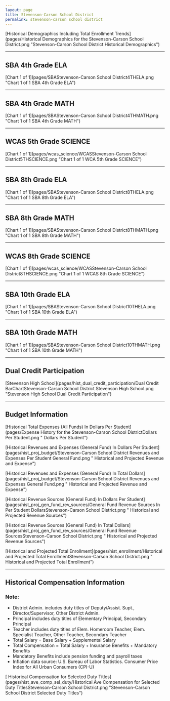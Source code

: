 ```yaml
---
layout: page
title: Stevenson-Carson School District
permalink: stevenson-carson school district
---
```



[Historical Demographics Including Total Enrollment Trends](pages/Historical Demographics for the Stevenson-Carson School District.png "Stevenson-Carson School District Historical Demographics")

___

## SBA 4th Grade ELA

[Chart 1 of 1](pages/SBAStevenson-Carson School District4THELA.png "Chart 1 of 1 SBA 4th Grade ELA")


___

## SBA 4th Grade MATH

[Chart 1 of 1](pages/SBAStevenson-Carson School District4THMATH.png "Chart 1 of 1 SBA 4th Grade MATH")


___

## WCAS 5th Grade SCIENCE

[Chart 1 of 1](pages/wcas_science/WCASStevenson-Carson School District5THSCIENCE.png "Chart 1 of 1 WCA 5th Grade SCIENCE")


___

## SBA 8th Grade ELA

[Chart 1 of 1](pages/SBAStevenson-Carson School District8THELA.png "Chart 1 of 1 SBA 8th Grade ELA")


___

## SBA 8th Grade MATH

[Chart 1 of 1](pages/SBAStevenson-Carson School District8THMATH.png "Chart 1 of 1 SBA 8th Grade MATH")


___

## WCAS 8th Grade SCIENCE

[Chart 1 of 1](pages/wcas_science/WCASStevenson-Carson School District8THSCIENCE.png "Chart 1 of 1 WCAS 8th Grade SCIENCE")


___

## SBA 10th Grade ELA

[Chart 1 of 1](pages/SBAStevenson-Carson School District10THELA.png "Chart 1 of 1 SBA 10th Grade ELA")


___

## SBA 10th Grade MATH

[Chart 1 of 1](pages/SBAStevenson-Carson School District10THMATH.png "Chart 1 of 1 SBA 10th Grade MATH")


___

## Dual Credit Participation

[Stevenson High School](pages/hist_dual_credit_participation/Dual Credit BarChartStevenson-Carson School District Stevenson High School.png "Stevenson High School Dual Credit Participation")


___

## Budget Information

[Historical Total Expenses (All Funds) In Dollars Per Student](pages/Expense History for the Stevenson-Carson School DistrictDollars Per Student.png " Dollars Per Student")

[Historical Revenues and Expenses (General Fund) In Dollars Per Student](pages/hist_proj_budget/Stevenson-Carson School District Revenues and Expenses Per Student General Fund.png " Historical and Projected Revenue and Expense")

[Historical Revenues and Expenses (General Fund) In Total Dollars](pages/hist_proj_budget/Stevenson-Carson School District Revenues and Expenses General Fund.png " Historical and Projected Revenue and Expense")

[Historical Revenue Sources (General Fund) In Dollars Per Student](pages/hist_proj_gen_fund_rev_sources/General Fund Revenue Sources In Per Student DollarsStevenson-Carson School District.png " Historical and Projected Revenue Sources")

[Historical Revenue Sources (General Fund) In Total Dollars](pages/hist_proj_gen_fund_rev_sources/General Fund Revenue SourcesStevenson-Carson School District.png " Historical and Projected Revenue Sources")

[Historical and Projected Total Enrollment](pages/hist_enrollment/Historical and Projected Total EnrollmentStevenson-Carson School District.png " Historical and Projected Total Enrollment")


___

## Historical Compensation Information
### Note:
- District Admin. includes duty titles of Deputy/Assist. Supt., Director/Supervisor, Other District Admin.
- Principal includes duty titles of Elementary Principal, Secondary Principal
- Teacher includes duty titles of Elem. Homeroom Teacher, Elem. Specialist Teacher, Other Teacher, Secondary Teacher
- Total Salary = Base Salary + Supplemental Salary
- Total Compensation = Total Salary + Insurance Benefits + Mandatory Benefits
- Mandatory Benefits include pension funding and payroll taxes
- Inflation data source: U.S. Bureau of Labor Statistics. Consumer Price Index for All Urban Consumers (CPI-U)

[ Historical Compensation for Selected Duty Titles](pages/hist_ave_comp_sel_duty/Historical Ave Compensation for Selected Duty TitlesStevenson-Carson School District.png "Stevenson-Carson School District Selected Duty Titles")

